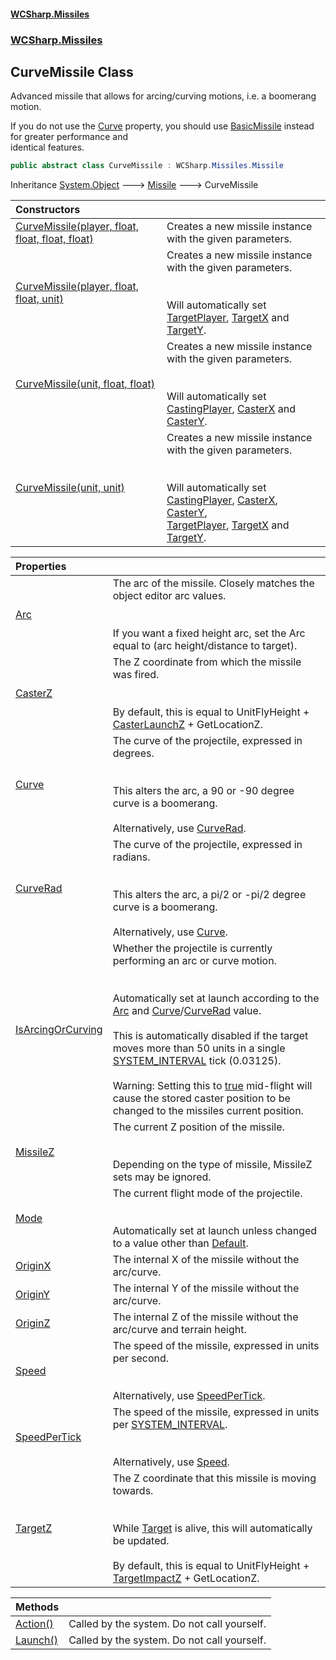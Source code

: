 #### [WCSharp.Missiles](README.md 'README')
### [WCSharp.Missiles](WCSharp.Missiles.md 'WCSharp.Missiles')

## CurveMissile Class

Advanced missile that allows for arcing/curving motions, i.e. a boomerang motion.  
  
If you do not use the [Curve](WCSharp.Missiles.CurveMissile.Curve.md 'WCSharp.Missiles.CurveMissile.Curve') property, you should use [BasicMissile](WCSharp.Missiles.BasicMissile.md 'WCSharp.Missiles.BasicMissile') instead for greater performance and  
            identical features.

```csharp
public abstract class CurveMissile : WCSharp.Missiles.Missile
```

Inheritance [System.Object](https://docs.microsoft.com/en-us/dotnet/api/System.Object 'System.Object') &#129106; [Missile](WCSharp.Missiles.Missile.md 'WCSharp.Missiles.Missile') &#129106; CurveMissile

| Constructors | |
| :--- | :--- |
| [CurveMissile(player, float, float, float, float)](WCSharp.Missiles.CurveMissile.CurveMissile(WCSharp.Api.player,float,float,float,float).md 'WCSharp.Missiles.CurveMissile.CurveMissile(WCSharp.Api.player, float, float, float, float)') | Creates a new missile instance with the given parameters. |
| [CurveMissile(player, float, float, unit)](WCSharp.Missiles.CurveMissile.CurveMissile(WCSharp.Api.player,float,float,WCSharp.Api.unit).md 'WCSharp.Missiles.CurveMissile.CurveMissile(WCSharp.Api.player, float, float, WCSharp.Api.unit)') | Creates a new missile instance with the given parameters.<br/><br/><br/>Will automatically set [TargetPlayer](WCSharp.Missiles.Missile.TargetPlayer.md 'WCSharp.Missiles.Missile.TargetPlayer'), [TargetX](WCSharp.Missiles.Missile.TargetX.md 'WCSharp.Missiles.Missile.TargetX') and [TargetY](WCSharp.Missiles.Missile.TargetY.md 'WCSharp.Missiles.Missile.TargetY'). |
| [CurveMissile(unit, float, float)](WCSharp.Missiles.CurveMissile.CurveMissile(WCSharp.Api.unit,float,float).md 'WCSharp.Missiles.CurveMissile.CurveMissile(WCSharp.Api.unit, float, float)') | Creates a new missile instance with the given parameters.<br/><br/><br/>Will automatically set [CastingPlayer](WCSharp.Missiles.Missile.CastingPlayer.md 'WCSharp.Missiles.Missile.CastingPlayer'), [CasterX](WCSharp.Missiles.Missile.CasterX.md 'WCSharp.Missiles.Missile.CasterX') and [CasterY](WCSharp.Missiles.Missile.CasterY.md 'WCSharp.Missiles.Missile.CasterY'). |
| [CurveMissile(unit, unit)](WCSharp.Missiles.CurveMissile.CurveMissile(WCSharp.Api.unit,WCSharp.Api.unit).md 'WCSharp.Missiles.CurveMissile.CurveMissile(WCSharp.Api.unit, WCSharp.Api.unit)') | Creates a new missile instance with the given parameters.<br/><br/><br/>Will automatically set [CastingPlayer](WCSharp.Missiles.Missile.CastingPlayer.md 'WCSharp.Missiles.Missile.CastingPlayer'), [CasterX](WCSharp.Missiles.Missile.CasterX.md 'WCSharp.Missiles.Missile.CasterX'), [CasterY](WCSharp.Missiles.Missile.CasterY.md 'WCSharp.Missiles.Missile.CasterY'),<br/>            [TargetPlayer](WCSharp.Missiles.Missile.TargetPlayer.md 'WCSharp.Missiles.Missile.TargetPlayer'), [TargetX](WCSharp.Missiles.Missile.TargetX.md 'WCSharp.Missiles.Missile.TargetX') and [TargetY](WCSharp.Missiles.Missile.TargetY.md 'WCSharp.Missiles.Missile.TargetY'). |

| Properties | |
| :--- | :--- |
| [Arc](WCSharp.Missiles.CurveMissile.Arc.md 'WCSharp.Missiles.CurveMissile.Arc') | The arc of the missile. Closely matches the object editor arc values.<br/><br/><br/>If you want a fixed height arc, set the Arc equal to (arc height/distance to target). |
| [CasterZ](WCSharp.Missiles.CurveMissile.CasterZ.md 'WCSharp.Missiles.CurveMissile.CasterZ') | The Z coordinate from which the missile was fired.<br/><br/><br/>By default, this is equal to UnitFlyHeight + [CasterLaunchZ](WCSharp.Missiles.Missile.CasterLaunchZ.md 'WCSharp.Missiles.Missile.CasterLaunchZ') + GetLocationZ. |
| [Curve](WCSharp.Missiles.CurveMissile.Curve.md 'WCSharp.Missiles.CurveMissile.Curve') | The curve of the projectile, expressed in degrees.<br/><br/><br/>This alters the arc, a 90 or -90 degree curve is a boomerang.<br/><br/>Alternatively, use [CurveRad](WCSharp.Missiles.CurveMissile.CurveRad.md 'WCSharp.Missiles.CurveMissile.CurveRad'). |
| [CurveRad](WCSharp.Missiles.CurveMissile.CurveRad.md 'WCSharp.Missiles.CurveMissile.CurveRad') | The curve of the projectile, expressed in radians.<br/><br/><br/>This alters the arc, a pi/2 or -pi/2 degree curve is a boomerang.<br/><br/>Alternatively, use [Curve](WCSharp.Missiles.CurveMissile.Curve.md 'WCSharp.Missiles.CurveMissile.Curve'). |
| [IsArcingOrCurving](WCSharp.Missiles.CurveMissile.IsArcingOrCurving.md 'WCSharp.Missiles.CurveMissile.IsArcingOrCurving') | Whether the projectile is currently performing an arc or curve motion.<br/><br/><br/>Automatically set at launch according to the [Arc](WCSharp.Missiles.CurveMissile.Arc.md 'WCSharp.Missiles.CurveMissile.Arc') and [Curve](WCSharp.Missiles.CurveMissile.Curve.md 'WCSharp.Missiles.CurveMissile.Curve')/[CurveRad](WCSharp.Missiles.CurveMissile.CurveRad.md 'WCSharp.Missiles.CurveMissile.CurveRad') value.<br/><br/>This is automatically disabled if the target moves more than 50 units in a single [SYSTEM_INTERVAL](../WCSharp.Events/WCSharp.Events.PeriodicEvents.SYSTEM_INTERVAL.md 'WCSharp.Events.PeriodicEvents.SYSTEM_INTERVAL') tick (0.03125).<br/><br/>Warning: Setting this to [true](https://docs.microsoft.com/en-us/dotnet/csharp/language-reference/builtin-types/bool 'https://docs.microsoft.com/en-us/dotnet/csharp/language-reference/builtin-types/bool') mid-flight will cause the stored caster position to be changed to the missiles current position. |
| [MissileZ](WCSharp.Missiles.CurveMissile.MissileZ.md 'WCSharp.Missiles.CurveMissile.MissileZ') | The current Z position of the missile.<br/><br/><br/>Depending on the type of missile, MissileZ sets may be ignored. |
| [Mode](WCSharp.Missiles.CurveMissile.Mode.md 'WCSharp.Missiles.CurveMissile.Mode') | The current flight mode of the projectile.<br/><br/><br/>Automatically set at launch unless changed to a value other than [Default](WCSharp.Missiles.CurveMissile.FlightMode.md#WCSharp.Missiles.CurveMissile.FlightMode.Default 'WCSharp.Missiles.CurveMissile.FlightMode.Default'). |
| [OriginX](WCSharp.Missiles.CurveMissile.OriginX.md 'WCSharp.Missiles.CurveMissile.OriginX') | The internal X of the missile without the arc/curve. |
| [OriginY](WCSharp.Missiles.CurveMissile.OriginY.md 'WCSharp.Missiles.CurveMissile.OriginY') | The internal Y of the missile without the arc/curve. |
| [OriginZ](WCSharp.Missiles.CurveMissile.OriginZ.md 'WCSharp.Missiles.CurveMissile.OriginZ') | The internal Z of the missile without the arc/curve and terrain height. |
| [Speed](WCSharp.Missiles.CurveMissile.Speed.md 'WCSharp.Missiles.CurveMissile.Speed') | The speed of the missile, expressed in units per second.<br/><br/><br/>Alternatively, use [SpeedPerTick](WCSharp.Missiles.Missile.SpeedPerTick.md 'WCSharp.Missiles.Missile.SpeedPerTick'). |
| [SpeedPerTick](WCSharp.Missiles.CurveMissile.SpeedPerTick.md 'WCSharp.Missiles.CurveMissile.SpeedPerTick') | The speed of the missile, expressed in units per [SYSTEM_INTERVAL](../WCSharp.Events/WCSharp.Events.PeriodicEvents.SYSTEM_INTERVAL.md 'WCSharp.Events.PeriodicEvents.SYSTEM_INTERVAL').<br/><br/><br/>Alternatively, use [Speed](WCSharp.Missiles.Missile.Speed.md 'WCSharp.Missiles.Missile.Speed'). |
| [TargetZ](WCSharp.Missiles.CurveMissile.TargetZ.md 'WCSharp.Missiles.CurveMissile.TargetZ') | The Z coordinate that this missile is moving towards.<br/><br/><br/>While [Target](WCSharp.Missiles.Missile.Target.md 'WCSharp.Missiles.Missile.Target') is alive, this will automatically be updated.<br/><br/>By default, this is equal to UnitFlyHeight + [TargetImpactZ](WCSharp.Missiles.Missile.TargetImpactZ.md 'WCSharp.Missiles.Missile.TargetImpactZ') + GetLocationZ. |

| Methods | |
| :--- | :--- |
| [Action()](WCSharp.Missiles.CurveMissile.Action().md 'WCSharp.Missiles.CurveMissile.Action()') | Called by the system. Do not call yourself. |
| [Launch()](WCSharp.Missiles.CurveMissile.Launch().md 'WCSharp.Missiles.CurveMissile.Launch()') | Called by the system. Do not call yourself. |
